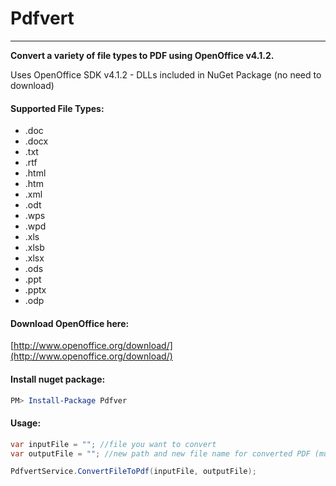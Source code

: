 # Pdfvert
---
**Convert a variety of file types to PDF using OpenOffice v4.1.2.**

Uses OpenOffice SDK v4.1.2 - DLLs included in NuGet Package (no need to download)

#### Supported File Types:
* .doc
* .docx
* .txt
* .rtf
* .html
* .htm
* .xml
* .odt
* .wps
* .wpd
* .xls
* .xlsb
* .xlsx
* .ods
* .ppt
* .pptx
* .odp

#### Download OpenOffice here:
[http://www.openoffice.org/download/](http://www.openoffice.org/download/)

#### Install nuget package:
```powershell
PM> Install-Package Pdfver
```

#### Usage:
```C#
var inputFile = ""; //file you want to convert
var outputFile = ""; //new path and new file name for converted PDF (must have .pdf extension)

PdfvertService.ConvertFileToPdf(inputFile, outputFile);
```

